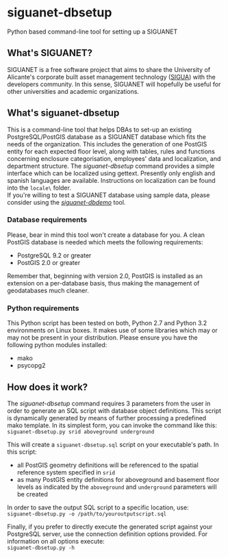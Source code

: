 siguanet-dbsetup
================

Python based command-line tool for setting up a SIGUANET

## What's SIGUANET?
SIGUANET is a free software project that aims to share the University of Alicante's corporate built asset management technology ([SIGUA](http://www.sigua.ua.es)) with the developers community.
In this sense, SIGUANET will hopefully be useful for other universities and academic organizations.

## What's siguanet-dbsetup
This is a command-line tool that helps DBAs to set-up an existing PostgreSQL/PostGIS database as a SIGUANET database which fits the needs of the organization.
This includes the generation of one PostGIS entity for each expected floor level, along with tables, rules and functions concerning enclosure categorisation, employees' data and localization,  and department structure.
The *siguanet-dbsetup* command provides a simple interface which can be localized using gettext. Presently only english and spanish languages are available. Instructions on localization can be found into the `locale\` folder.  
If you're willing to test a SIGUANET database using sample data, please consider using the [*siguanet-dbdemo*](https://github.com/labgeo/siguanet-dbdemo) tool.

### Database requirements
Please, bear in mind this tool won't create a database for you. A clean PostGIS database is needed which meets the following requirements:
* PostgreSQL 9.2 or greater
* PostGIS 2.0 or greater

Remember that, beginning with version 2.0, PostGIS is installed as an extension on a per-database basis, thus making the management of geodatabases much cleaner.

### Python requirements
This Python script has been tested on both, Python 2.7 and Python 3.2 environments on Linux boxes.
It makes use of some libraries which may or may not be present in your distribution. Please ensure you have the following python modules installed:
* mako
* psycopg2

## How does it work?
The *siguanet-dbsetup* command requires 3 parameters from the user in order to generate an SQL script with database object definitions.
This script is dynamically generated by means of further processing a predefined mako template.
In its simplest form, you can invoke the command like this:  
`siguanet-dbsetup.py srid aboveground underground`  
  
This will create a `siguanet-dbsetup.sql` script on your executable's path. In this script:
* all PostGIS geometry definitions will be referenced to the spatial reference system specified in `srid`
* as many PostGIS entity definitions for aboveground and basement floor levels  as indicated by the `aboveground` and `underground` parameters will be created  
  
In order to save the output SQL script to a specific location, use:  
`siguanet-dbsetup.py -o /path/to/youroutputscript.sql`  
  
Finally, if you prefer to directly execute the generated script against your PostgreSQL server, use the connection definition options provided.
For information on all options execute:  
`siguanet-dbsetup.py -h`  
